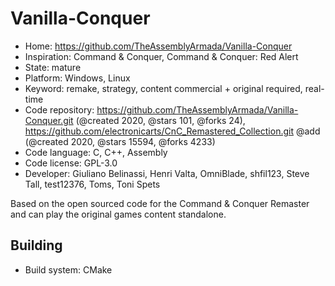 # Vanilla-Conquer

- Home: https://github.com/TheAssemblyArmada/Vanilla-Conquer
- Inspiration: Command & Conquer, Command & Conquer: Red Alert
- State: mature
- Platform: Windows, Linux
- Keyword: remake, strategy, content commercial + original required, real-time
- Code repository: https://github.com/TheAssemblyArmada/Vanilla-Conquer.git (@created 2020, @stars 101, @forks 24), https://github.com/electronicarts/CnC_Remastered_Collection.git @add (@created 2020, @stars 15594, @forks 4233)
- Code language: C, C++, Assembly
- Code license: GPL-3.0
- Developer: Giuliano Belinassi, Henri Valta, OmniBlade, shfil123, Steve Tall, test12376, Toms, Toni Spets

Based on the open sourced code for the Command & Conquer Remaster and can play the original games content standalone.

## Building

- Build system: CMake
